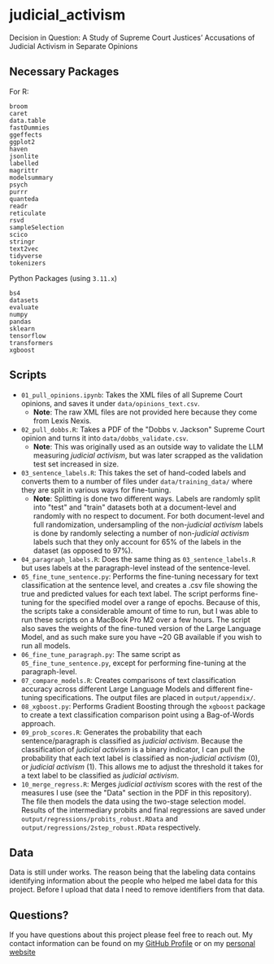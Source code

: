 # judicial_activism
Decision in Question: A Study of Supreme Court Justices’ Accusations of Judicial Activism in Separate Opinions

## Necessary Packages

For R:

```
broom
caret
data.table
fastDummies
ggeffects
ggplot2
haven
jsonlite
labelled
magrittr
modelsummary
psych
purrr
quanteda
readr
reticulate
rsvd
sampleSelection
scico
stringr
text2vec
tidyverse
tokenizers
```

Python Packages (using `3.11.x`)

```
bs4
datasets
evaluate
numpy
pandas
sklearn
tensorflow
transformers
xgboost
```

## Scripts

- `01_pull_opinions.ipynb`: Takes the XML files of all Supreme Court opinions, and saves it under `data/opinions_text.csv`.
    - **Note**: The raw XML files are not provided here because they come from Lexis Nexis.
- `02_pull_dobbs.R`: Takes a PDF of the "Dobbs v. Jackson" Supreme Court opinion and turns it into `data/dobbs_validate.csv`.
    - **Note**: This was originally used as an outside way to validate the LLM measuring *judicial activism*, but was later scrapped as the validation test set increased in size.
- `03_sentence_labels.R`: This takes the set of hand-coded labels and converts them to a number of files under `data/training_data/` where they are split in various ways for fine-tuning.
    - **Note**: Splitting is done two different ways.
        Labels are randomly split into "test" and "train" datasets both at a document-level and randomly with no respect to document.
        For both document-level and full randomization, undersampling of the non-*judicial activism* labels is done by randomly selecting a number of non-*judicial activism* labels such that they only account for 65% of the labels in the dataset (as opposed to 97%).
- `04_paragraph_labels.R`: Does the same thing as `03_sentence_labels.R` but uses labels at the paragraph-level instead of the sentence-level.
- `05_fine_tune_sentence.py`: Performs the fine-tuning necessary for text classification at the sentence level, and creates a .csv file showing the true and predicted values for each text label.
   The script performs fine-tuning for the specified model over a range of epochs.
   Because of this, the scripts take a considerable amount of time to run, but I was able to run these scripts on a MacBook Pro M2 over a few hours.
   The script also saves the weights of the fine-tuned version of the Large Language Model, and as such make sure you have ~20 GB available if you wish to run all models.
- `06_fine_tune_paragraph.py`: The same script as `05_fine_tune_sentence.py`, except for performing fine-tuning at the paragraph-level.
- `07_compare_models.R`: Creates comparisons of text classification accuracy across different Large Language Models and different fine-tuning specifications. The output files are placed in `output/appendix/`.
- `08_xgboost.py`: Performs Gradient Boosting through the `xgboost` package to create a text classification comparison point using a Bag-of-Words approach.
- `09_prob_scores.R`: Generates the probability that each sentence/paragraph is classified as *judicial activism*. Because the classification of *judicial activism* is a binary indicator, I can pull the probability that each text label is classified as non-*judicial activism* (0), or *judicial activism* (1). This allows me to adjust the threshold it takes for a text label to be classified as *judicial activism*.
- `10_merge_regress.R`: Merges *judicial activism* scores with the rest of the measures I use (see the "Data" section in the PDF in this repository). The file then models the data using the two-stage selection model. Results of the intermediary probits and final regressions are saved under `output/regressions/probits_robust.RData` and `output/regressions/2step_robust.RData` respectively.

## Data

Data is still under works. The reason being that the labeling data contains identifying information about the people who helped me label data for this project. Before I upload that data I need to remove identifiers from that data.

## Questions?

If you have questions about this project please feel free to reach out. My contact information can be found on my [GitHub Profile](https://github.com/peterjbachman) or on my [personal website](https://peterjbachman.lol/)